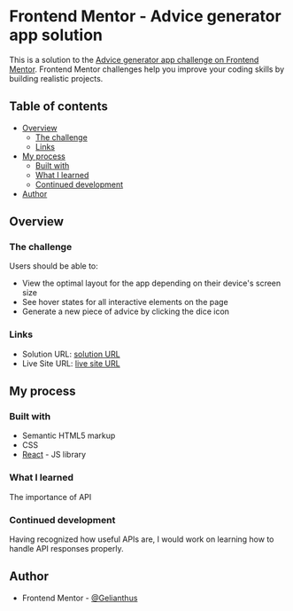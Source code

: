 # Frontend Mentor - Advice generator app solution

This is a solution to the [Advice generator app challenge on Frontend Mentor](https://www.frontendmentor.io/challenges/advice-generator-app-QdUG-13db). Frontend Mentor challenges help you improve your coding skills by building realistic projects.

## Table of contents

- [Overview](#overview)
  - [The challenge](#the-challenge)
  - [Links](#links)
- [My process](#my-process)
  - [Built with](#built-with)
  - [What I learned](#what-i-learned)
  - [Continued development](#continued-development)
- [Author](#author)

## Overview

### The challenge

Users should be able to:

- View the optimal layout for the app depending on their device's screen size
- See hover states for all interactive elements on the page
- Generate a new piece of advice by clicking the dice icon

### Links

- Solution URL: [solution URL](https://github.com/Gelianthus/advice-generator)
- Live Site URL: [live site URL](https://Gelianthus.github.io/advice-generator)

## My process

### Built with

- Semantic HTML5 markup
- CSS
- [React](https://reactjs.org/) - JS library

### What I learned

The importance of API

### Continued development

Having recognized how useful APIs are, I would work on learning how to handle API responses properly.

## Author

- Frontend Mentor - [@Gelianthus](https://www.frontendmentor.io/profile/yourusername)
